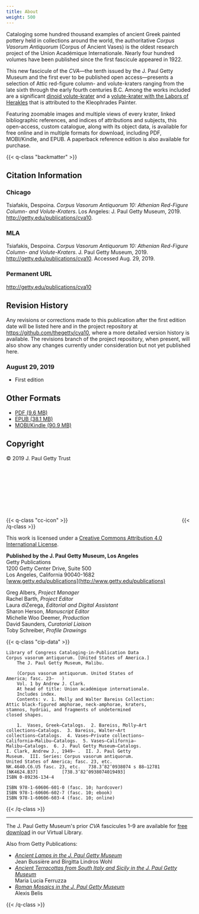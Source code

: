 ```yaml
---
title: About
weight: 500
---
```


Cataloging some hundred thousand examples of ancient Greek painted pottery held in collections around the world, the authoritative *Corpus Vasorum Antiquorum* (Corpus of Ancient Vases) is the oldest research project of the Union Académique Internationale. Nearly four hundred volumes have been published since the first fascicule appeared in 1922. 

This new fascicule of the <em>CVA</em>—the tenth issued by the J. Paul Getty Museum and the first ever to be published open access—presents a selection of Attic red-figure column- and volute-kraters ranging from the late sixth through the early fourth centuries B.C. Among the works included are a significant [dinoid volute-krater](/catalogue/24/) and a [volute-krater with the Labors of Herakles](/catalogue/19/) that is attributed to the Kleophrades Painter.

Featuring zoomable images and multiple views of every krater, linked bibliographic references, and indices of attributions and subjects, this open-access, custom catalogue, along with its object data, is available for free online and in multiple formats for download, including PDF, MOBI/Kindle, and EPUB. A paperback reference edition is also available for purchase. 

{{< q-class "backmatter" >}}

## Citation Information

### Chicago

Tsiafakis, Despoina. *Corpus Vasorum Antiquorum 10: Athenian Red-Figure Column- and Volute-Kraters*. Los Angeles: J. Paul Getty Museum, 2019. http://getty.edu/publications/cva10.

### MLA

Tsiafakis, Despoina. *Corpus Vasorum Antiquorum 10: Athenian Red-Figure Column- and Volute-Kraters*. J. Paul Getty Museum, 2019. http://getty.edu/publications/cva10. Accessed <span class="cite-current-date">Aug. 29, 2019</span>.

### Permanent URL

http://getty.edu/publications/cva10

## Revision History

Any revisions or corrections made to this publication after the first edition date will be listed here and in the project repository at https://github.com/thegetty/cva10, where a more detailed version history is available. The revisions branch of the project repository, when present, will also show any changes currently under consideration but not yet published here.

### August 29, 2019
  
  - First edition

## Other Formats

  - [PDF (9.6 MB)](/downloads/output.pdf)
  - [EPUB (38.1 MB)](/downloads/output.epub)
  - [MOBI/Kindle (90.9 MB)](/downloads/output.mobi)

## Copyright

© 2019 J. Paul Getty Trust

{{< q-class "cc-icon" >}}
<svg class="quire-copyright__icon">
<switch>
  <use xlink:href="#cc"></use>
</switch>
<switch>
  <use xlink:href="#cc-by"></use>
  <foreignObject width="135" height="30">
      <img src="{{ $imgDir | relURL }}/icons/cc-by.png" alt="CC-BY" />
  </foreignObject>
</switch>
</svg>
{{< /q-class >}}

This work is licensed under a [Creative Commons Attribution 4.0 International License](https://creativecommons.org/licenses/by/4.0/).

**Published by the J. Paul Getty Museum, Los Angeles**<br />
Getty Publications<br />
1200 Getty Center Drive, Suite 500<br />
Los Angeles, California 90040-1682<br />
[www.getty.edu/publications](http://www.getty.edu/publications)<br />

Greg Albers, *Project Manager*<br />
Rachel Barth, *Project Editor*<br />
Laura diZerega, *Editorial and Digital Assistant*<br />
Sharon Herson, *Manuscript Editor*<br />
Michelle Woo Deemer, *Production*<br />
David Saunders, *Curatorial Liaison*<br />
Toby Schreiber, *Profile Drawings*<br />

{{< q-class "cip-data" >}}
```
Library of Congress Cataloging-in-Publication Data
Corpus vasorum antiquorum. [United States of America.]
    The J. Paul Getty Museum, Malibu. 

    (Corpus vasorum antiquorum. United States of 
America; fasc. 23–   )
    Vol. 1 by Andrew J. Clark.
    At head of title: Union académique internationale. 
    Includes index. 
    Contents: v. 1. Molly and Walter Bareiss Collection: 
Attic black-figured amphorae, neck-amphorae, kraters, 
stamnos, hydriai, and fragments of undetermined
closed shapes.

    1.  Vases, Greek—Catalogs.  2. Bareiss, Molly—Art
collections—Catalogs.  3. Bareiss, Walter—Art 
collections—Catalogs.  4. Vases—Private collections—
California—Malibu—Catalogs.  5. Vases—California—
Malibu—Catalogs.  6. J. Paul Getty Museum—Catalogs.
I. Clark, Andrew J., 1949– .  II. J. Paul Getty
Museum.  III. Series: Corpus vasorum antiquorum. 
United States of America; fasc. 23, etc. 
NK.4640.C6.U5 fasc. 23, etc.   738.3’82’0938074 s 88–12781 
[NK4624.B37]   	     [738.3’82’0938074019493]
ISBN 0-89236-134-4 

ISBN 978-1-60606-601-0 (fasc. 10; hardcover)
ISBN 978-1-60606-602-7 (fasc. 10; ebook)
ISBN 978-1-60606-603-4 (fasc. 10; online)
```
{{< /q-class >}}

---

The J. Paul Getty Museum's prior *CVA* fascicules 1–9 are available for [free download](http://www.getty.edu/search/virtuallibrary/VirtualLibrary?title=&author=&keywords=&imprint=&type=&subject=&series=&series=cvsm&pg=1) in our Virtual Library.

Also from Getty Publications:

- [*Ancient Lamps in the J. Paul Getty Museum*](http://www.getty.edu/publications/ancientlamps/)<br />Jean Bussière and Birgitta Lindros Wohl
- [*Ancient Terracottas from South Italy and Sicily in the J. Paul Getty Museum*](http://www.getty.edu/publications/terracottas/)<br />Maria Lucia Ferruzza
- [*Roman Mosaics in the J. Paul Getty Museum*](http://www.getty.edu/publications/romanmosaics/)<br />Alexis Belis

{{< /q-class >}}


